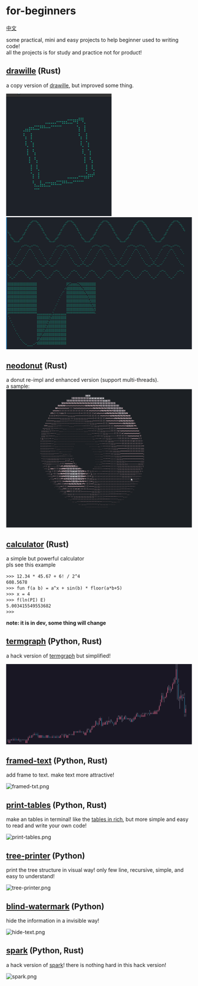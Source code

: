 # for-beginners

[中文](./README_cn.md)

some practical, mini and easy projects to help beginner used to writing code!  
all the projects is for study and practice not for product!

## [drawille](./drawille/README.md) (Rust)

a copy version of [drawille](https://github.com/asciimoo/drawille), but improved some thing.

![cube.gif](./images/drawille/cube.gif)
![basic.png](./images/drawille/basic.png)

## [neodonut](./donut/README.md) (Rust)

a donut re-impl and enhanced version (support multi-threads).  
a sample:
![default.gif](./images/donut/default.gif)

## [calculator](./calculator/README.md) (Rust)

a simple but powerful calculator  
pls see this example

```
>>> 12.34 * 45.67 + 6! / 2^4
608.5678
>>> fun f(a b) = a^x + sin(b) * floor(a*b+5)
>>> x = 4
>>> f(ln(PI) E)
5.003415549553682
>>>
```

**note: it is in dev, some thing will change**

## [termgraph](./termgraph/README.md) (Python, Rust)

a hack version of [termgraph](https://github.com/sgeisler/termgraph.git)
but simplified!

![termgraph.png](./images/termgraph-colored.png)

## [framed-text](./framed-text/README.md) (Python, Rust)

add frame to text. make text more attractive!

![framed-txt.png](./images/framed-text.png)

## [print-tables](./print_tables/README.md) (Python, Rust)

make an tables in terminal!
like the [tables in rich](https://github.com/Textualize/rich), but more simple and easy to read and write your own code!

![print-tables.png](./images/print-tables.png)

## [tree-printer](./tree-printer/README.md) (Python)

print the tree structure in visual way!
only few line, recursive, simple, and easy to understand!

![tree-printer.png](./images/tree-printer.png)

## [blind-watermark](./blind_watermark/README.md) (Python)

hide the information in a invisible way!

![hide-text.png](./images/blind-watermark-text.png)

## [spark](./spark/README.md) (Python, Rust)

a hack version of [spark](https://github.com/holman/spark)!
there is nothing hard in this hack version!

![spark.png](./images/spark.png)
